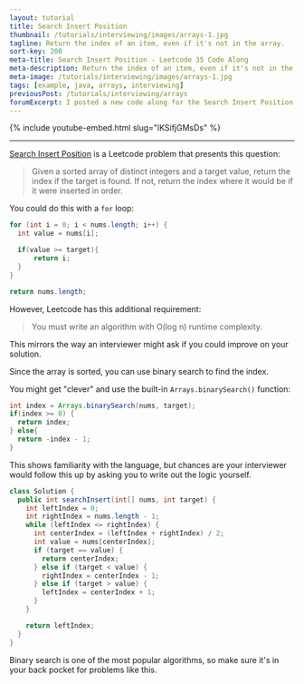 ```yaml
---
layout: tutorial
title: Search Insert Position
thumbnail: /tutorials/interviewing/images/arrays-1.jpg
tagline: Return the index of an item, even if it's not in the array.
sort-key: 200
meta-title: Search Insert Position - Leetcode 35 Code Along
meta-description: Return the index of an item, even if it's not in the array.
meta-image: /tutorials/interviewing/images/arrays-1.jpg
tags: [example, java, arrays, interviewing]
previousPost: /tutorials/interviewing/arrays
forumExcerpt: I posted a new code along for the Search Insert Position Leetcode problem.
---
```


{% include youtube-embed.html slug="lKSifjGMsDs" %}

---

[Search Insert Position](https://leetcode.com/problems/search-insert-position/) is a Leetcode problem that presents this question:

> Given a sorted array of distinct integers and a target value, return the index if the target is found. If not, return the index where it would be if it were inserted in order.

You could do this with a `for` loop:

```java
for (int i = 0; i < nums.length; i++) {
  int value = nums[i];

  if(value >= target){
      return i;
  }
}

return nums.length;
```

However, Leetcode has this additional requirement:

> You must write an algorithm with O(log n) runtime complexity.

This mirrors the way an interviewer might ask if you could improve on your solution.

Since the array is sorted, you can use binary search to find the index.

You might get "clever" and use the built-in `Arrays.binarySearch()` function:

```java
int index = Arrays.binarySearch(nums, target);
if(index >= 0) {
  return index;
} else{
  return -index - 1;
}
```

This shows familiarity with the language, but chances are your interviewer would follow this up by asking you to write out the logic yourself.




```java
class Solution {
  public int searchInsert(int[] nums, int target) {
    int leftIndex = 0;
    int rightIndex = nums.length - 1;
    while (leftIndex <= rightIndex) {
      int centerIndex = (leftIndex + rightIndex) / 2;
      int value = nums[centerIndex];
      if (target == value) {
        return centerIndex;
      } else if (target < value) {
        rightIndex = centerIndex - 1;
      } else if (target > value) {
        leftIndex = centerIndex + 1;
      }
    }

    return leftIndex;
  }
}
```

Binary search is one of the most popular algorithms, so make sure it's in your back pocket for problems like this.
